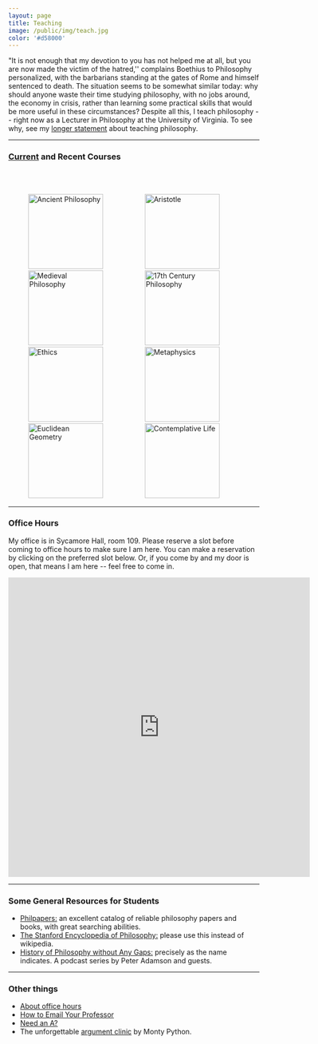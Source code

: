 ```yaml
---
layout: page
title: Teaching
image: /public/img/teach.jpg
color: '#d58000'
---
```


"It is not enough that my devotion to you has not helped me at all, but you are now made the victim of the hatred,'' complains Boethius to Philosophy personalized, with the barbarians standing at the gates of Rome and himself sentenced to death. The situation seems to be somewhat similar today: why should anyone waste their time studying philosophy, with no jobs around, the economy in crisis, rather than learning some practical skills that would be more useful in these circumstances?
Despite all this, I teach philosophy -- right now as a Lecturer in Philosophy at the University of Virginia. To see why, see my <a href="{{ site.baseurl }}/2_teaching/teachingstatement.pdf" target="_blank">longer statement</a> about teaching philosophy.

---

### <u>Current</u> and Recent Courses

<div>
<br>
<br>

<a href="{{ site.baseurl }}/2_teaching/Ancient "><img src="{{ site.baseurl }}/public/img/greek.jpg" width="150" height="150" title="Ancient Philosophy" hspace="40" /></a>
<a href="{{ site.baseurl }}/2_teaching/Aristotle "><img src="{{ site.baseurl }}/public/img/arist.jpg" width="150" height="150" title="Aristotle" hspace="40" /></a>
<a href="{{ site.baseurl }}/2_teaching/Medieval "><img src="{{ site.baseurl }}/public/img/medieval.jpg" width="150" height="150" title="Medieval Philosophy" hspace="40" /></a>
<a href="{{ site.baseurl }}/2_teaching/17thcent "><img src="{{ site.baseurl }}/public/img/scirev.jpg" width="150" height="150" title="17th Century Philosophy" hspace="40" /></a>
<a href="{{ site.baseurl }}/2_teaching/Ethics "><img src="{{ site.baseurl }}/public/img/ethics.jpg" width="150" height="150" title="Ethics" hspace="40" /></a>
<a href="{{ site.baseurl }}/2_teaching/Metaphysics "><img src="{{ site.baseurl }}/public/img/meta.jpg" width="150" height="150" title="Metaphysics" hspace="40" /></a>
<a href="{{ site.baseurl }}/2_teaching/Euclid "><img src="{{ site.baseurl }}/public/img/elements.jpg" width="150" height="150" title="Euclidean Geometry" hspace="40" /></a>
<a href="{{ site.baseurl }}/2_teaching/Contemplation"><img src="{{ site.baseurl }}/public/img/cont.jpg" width="150" height="150" title="Contemplative Life" hspace="40" /></a>

</div>



---

### Office Hours

My office is in Sycamore Hall, room 109.
Please reserve a slot before coming to office hours to make sure I am here. You can make a reservation by clicking on the preferred slot below. Or, if you come by and my door is open, that means I am here -- feel free to come in.

<iframe src="https://ztoth.youcanbook.me/?noframe=true&skipHeaderFooter=true" style="width:120%;height:600px;border:1px;border-color:#000000;background-color:transparent;" frameborder="1" allowtransparency="false" onload="keepInView(this);"></iframe>

---

### Some General Resources for Students

- <a href="http://philpapers.org" target="_blank">Philpapers:</a> an excellent catalog of reliable philosophy papers and books, with great searching abilities.
- <a href="http://plato.stanford.edu" target="_blank">The Stanford Encyclopedia of Philosophy:</a> please use this instead of wikipedia.
- <a href="https://historyofphilosophy.net" target="_blank">History of Philosophy without Any Gaps:</a> precisely as the name indicates. A podcast series by Peter Adamson and guests.


---

### Other things

- <a href="https://www.reddit.com/r/Professors/comments/99e8k9/a_video_explainer_about_office_hours_for_students/?st=JL5YL6F3&sh=c1f6434b" target="_blank"> About office hours<i class="fa fa-link"></i></a>
- <a href="https://medium.com/@lportwoodstacer/how-to-email-your-professor-without-being-annoying-af-cf64ae0e4087#.a63fa0z6h" target="_blank">How to Email Your Professor <i class="fa fa-link"></i></a>
- <a href="http://www.slate.com/articles/life/education/2016/08/the_one_thing_college_students_should_never_say_to_a_professor.html" target="_blank">Need an A? <i class="fa fa-link"></i></a>
- The unforgettable <a href="https://www.youtube.com/watch?v=wxrbOVeRonQ" target="_blank">argument clinic</a> by Monty Python.
